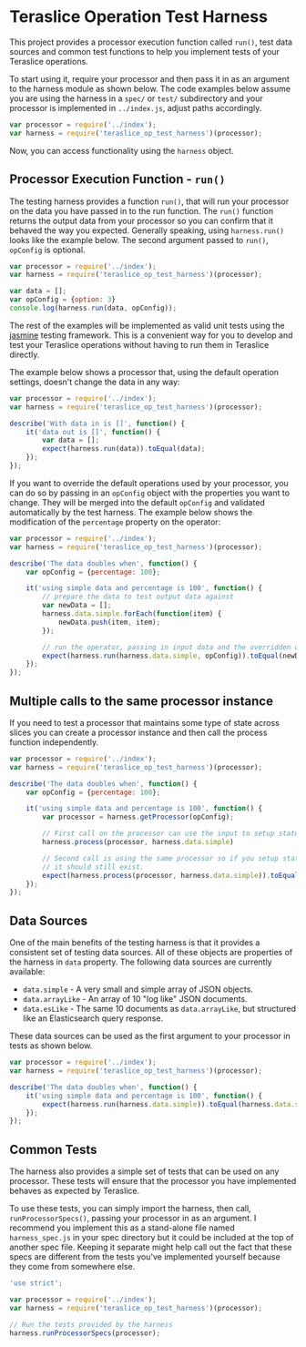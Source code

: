 # Teraslice Operation Test Harness

This project provides a processor execution function called `run()`, test data
sources and common test functions to help you implement tests of your Teraslice
operations.

To start using it, require your processor and then pass it in as an argument to
the harness module as shown below.  The code examples below assume you are using
the harness in a `spec/` or `test/` subdirectory and your processor is
implemented in `../index.js`, adjust paths accordingly.

```javascript
var processor = require('../index');
var harness = require('teraslice_op_test_harness')(processor);
```

Now, you can access functionality using the `harness` object.

## Processor Execution Function - `run()`

The testing harness provides a function `run()`, that will run your processor on
the data you have passed in to the run function.  The `run()` function returns
the output data from your processor so you can confirm that it behaved the way
you expected.  Generally speaking, using `harness.run()` looks like the example
below. The second argument passed to `run()`, `opConfig` is optional.

```javascript
var processor = require('../index');
var harness = require('teraslice_op_test_harness')(processor);

var data = [];
var opConfig = {option: 3}
console.log(harness.run(data, opConfig));
```

The rest of the examples will be implemented as valid unit tests using the
[jasmine](https://jasmine.github.io) testing framework.  This is a convenient
way for you to develop and test your Teraslice operations without having to run
them in Teraslice directly.

The example below shows a processor that, using the default operation settings,
doesn't change the data in any way:

```javascript
var processor = require('../index');
var harness = require('teraslice_op_test_harness')(processor);

describe('With data in is []', function() {
    it('data out is []', function() {
        var data = [];
        expect(harness.run(data)).toEqual(data);
    });
});
```

If you want to override the default operations used by your processor, you can
do so by passing in an `opConfig` object with the properties you want to change.
They will be merged into the default `opConfig` and validated automatically by
the test harness.  The example below shows the modification of the `percentage`
property on the operator:

```javascript
var processor = require('../index');
var harness = require('teraslice_op_test_harness')(processor);

describe('The data doubles when', function() {
    var opConfig = {percentage: 100};

    it('using simple data and percentage is 100', function() {
        // prepare the data to test output data against
        var newData = [];
        harness.data.simple.forEach(function(item) {
            newData.push(item, item);
        });

        // run the operator, passing in input data and the overridden opConfig
        expect(harness.run(harness.data.simple, opConfig)).toEqual(newData);
    });
});
```

## Multiple calls to the same processor instance

If you need to test a processor that maintains some type of state across slices you can create a processor instance and then call the process function independently.

```javascript
var processor = require('../index');
var harness = require('teraslice_op_test_harness')(processor);

describe('The data doubles when', function() {
    var opConfig = {percentage: 100};

    it('using simple data and percentage is 100', function() {
        var processor = harness.getProcessor(opConfig);

        // First call on the processor can use the input to setup state
        harness.process(processor, harness.data.simple)

        // Second call is using the same processor so if you setup state
        // it should still exist.
        expect(harness.process(processor, harness.data.simple)).toEqual(newData);
    });
});
```

## Data Sources

One of the main benefits of the testing harness is that it provides a consistent
set of testing data sources.  All of these objects are properties of the harness
in `data` property.  The following data sources are currently available:

* `data.simple` - A very small and simple array of JSON objects.
* `data.arrayLike` - An array of 10 "log like" JSON documents.
* `data.esLike` - The same 10 documents as `data.arrayLike`, but structured like
  an Elasticsearch query response.

These data sources can be used as the first argument to your processor in tests
as shown below.

```javascript
var processor = require('../index');
var harness = require('teraslice_op_test_harness')(processor);

describe('The data doubles when', function() {
    it('using simple data and percentage is 100', function() {
        expect(harness.run(harness.data.simple)).toEqual(harness.data.simple);
    });
});
```

## Common Tests

The harness also provides a simple set of tests that can be used on any
processor.  These tests will ensure that the processor you have implemented
behaves as expected by Teraslice.

To use these tests, you can simply import the harness, then call,
`runProcessorSpecs()`, passing your processor in as an argument.  I recommend
you implement this as a stand-alone file named `harness_spec.js` in your spec
directory but it could be included at the top of another spec file.  Keeping it
separate might help call out the fact that these specs are different from the
tests you've implemented yourself because they come from somewhere else.

```javascript
'use strict';

var processor = require('../index');
var harness = require('teraslice_op_test_harness')(processor);

// Run the tests provided by the harness
harness.runProcessorSpecs(processor);
```
